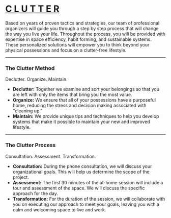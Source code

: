 # [C L U T T E R](https://clutterrfree.herokuapp.com)

Based on years of proven tactics and strategies, our team of professional organizers will guide you through a step by step process that will change the way you live your life. Throughout the process, you will be provided with expertise in space efficiency, habit forming, and sustainable systems. These personalized solutions will empower you to think beyond your physical possessions and focus on a clutter-free lifestyle.
<hr>
<h3>The Clutter Method</h3>
<p>Declutter. Organize. Maintain.</p>
<ul>
  <li><strong>Declutter:</strong> Together we examine and sort your belongings so that you are left with only the items that bring you the most value.</li>
  <li><strong>Organize:</strong> We ensure that all of your possessions have a purposeful home, reducing the stress and decision making associated with "cleaning up."</li>
  <li><strong>Maintain:</strong> We provide unique tips and techniques to help you develop systems that make it possible to maintain your new and improved lifestyle.</li>
</ul>
<hr>
<h3>The Clutter Process</h3>
<p>Consultation. Assessment. Transformation.</p>
<ul>
  <li><strong>Consultation:</strong> During the phone consultation, we will discuss your organizational goals. This will help us determine the scope of the project.</li>
  <li><strong>Assessment:</strong> The first 30 minutes of the at-home session will include a tour and assessment of the space. We will discuss the specific approach for the day.</li>
  <li><strong>Transformation:</strong> For the duration of the session, we will collaborate with you on executing our approach to meet your goals, leaving you with a calm and welcoming space to live and work.</li>
</ul>